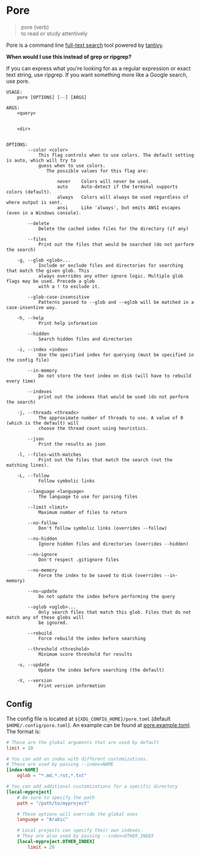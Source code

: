# Pore

> pore (verb) \
> to read or study attentively

Pore is a command line [full-text
search](https://en.wikipedia.org/wiki/Full-text_search) tool powered by
[tantivy](https://github.com/quickwit-inc/tantivy).

**When would I use this instead of grep or ripgrep?**

If you can express what you're looking for as a regular expression or exact text
string, use ripgrep. If you want something more like a Google search, use pore.

```
USAGE:
    pore [OPTIONS] [--] [ARGS]

ARGS:
    <query>


    <dir>


OPTIONS:
        --color <color>
            This flag controls when to use colors. The default setting is auto, which will try to
            guess when to use colors.
               The possible values for this flag are:

                   never    Colors will never be used.
                   auto     Auto-detect if the terminal supports colors (default).
                   always   Colors will always be used regardless of where output is sent.
                   ansi     Like 'always', but emits ANSI escapes (even in a Windows console).

        --delete
            Delete the cached index files for the directory (if any)

        --files
            Print out the files that would be searched (do not perform the search)

    -g, --glob <glob>...
            Include or exclude files and directories for searching that match the given glob. This
            always overrides any other ignore logic. Multiple glob flags may be used. Precede a glob
            with a ! to exclude it.

        --glob-case-insensitive
            Patterns passed to --glob and --oglob will be matched in a case-insentive way.

    -h, --help
            Print help information

        --hidden
            Search hidden files and directories

    -i, --index <index>
            Use the specified index for querying (must be specified in the config file)

        --in-memory
            Do not store the text index on disk (will have to rebuild every time)

        --indexes
            print out the indexes that would be used (do not perform the search)

    -j, --threads <threads>
            The approximate number of threads to use. A value of 0 (which is the default) will
            choose the thread count using heuristics.

        --json
            Print the results as json

    -l, --files-with-matches
            Print out the files that match the search (not the matching lines).

    -L, --follow
            Follow symbolic links

        --language <language>
            The language to use for parsing files

        --limit <limit>
            Maximum number of files to return

        --no-follow
            Don't follow symbolic links (overrides --follow)

        --no-hidden
            Ignore hidden files and directories (overrides --hidden)

        --no-ignore
            Don't respect .gitignore files

        --no-memory
            Force the index to be saved to disk (overrides --in-memory)

        --no-update
            Do not update the index before performing the query

        --oglob <oglob>...
            Only search files that match this glob. Files that do not match any of these globs will
            be ignored.

        --rebuild
            Force rebuild the index before searching

        --threshold <threshold>
            Minimum score threshold for results

    -u, --update
            Update the index before searching (the default)

    -V, --version
            Print version information
```

## Config

The config file is located at `${XDG_CONFIG_HOME}/pore.toml` (default
`$HOME/.config/pore.toml`). An example can be found at
[pore.example.toml](https://github.com/stevearc/pore/blob/master/pore-bin/pore.example.toml).
The format is:

```toml
# These are the global arguments that are used by default
limit = 10

# You can add an index with different customizations.
# These are used by passing --index=NAME
[index-NAME]
    oglob = "*.md,*.rst,*.txt"

# You can add additional customizations for a specific directory
[local-myproject]
    # Be sure to specify the path
    path = "/path/to/myproject"

    # These options will override the global ones
    language = "Arabic"

    # Local projects can specify their own indexes.
    # They are also used by passing --index=OTHER_INDEX
    [local-myproject.OTHER_INDEX]
        limit = 20
```
